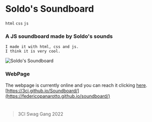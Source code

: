 # Soldo's Soundboard

`html` `css` `js`

### A JS soundboard made by Soldo's sounds

    I made it with html, css and js.
    I think it is very cool.

![Soldo's Soundboard](https://cdn.discordapp.com/attachments/765646227303432232/968135566849867826/file_image.png)

### WebPage
The webpage is currently online and you can reach it clicking [here](https://federicopanarotto.github.io/soundboard/). <br>
[https://3ci.github.io/Soundboard/](https://federicopanarotto.github.io/soundboard/)

#

> 3CI Swag Gang 2022
